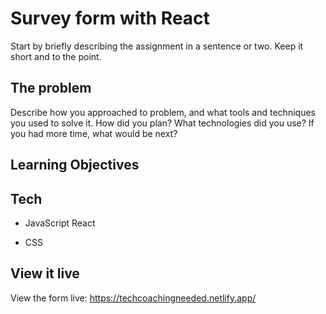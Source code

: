 # Survey form with React


Start by briefly describing the assignment in a sentence or two. Keep it short and to the point.

## The problem

Describe how you approached to problem, and what tools and techniques you used to solve it. How did you plan? What technologies did you use? If you had more time, what would be next?

## Learning Objectives

## Tech

- JavaScript React

- CSS

## View it live

View the form live: https://techcoachingneeded.netlify.app/


